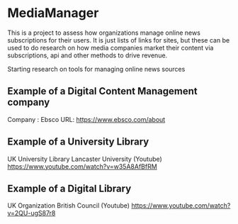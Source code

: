 # MediaManager

This is a project to assess how organizations manage online news subscriptions for their users. It is just lists of links for sites, but these can be used to do research on how media companies market their content via subscriptions, api and other methods to drive revenue.

Starting research on tools for managing online news sources 
## Example of a Digital Content Management company
Company : Ebsco 
URL: https://www.ebsco.com/about

## Example of a University Library
UK University Library
Lancaster University (Youtube) https://www.youtube.com/watch?v=w35A8AfBfRM

## Example of a Digital Library
UK Organization
British Council (Youtube) https://www.youtube.com/watch?v=2QU-ugS87r8
